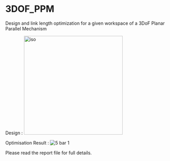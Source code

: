# 3DOF_PPM
Design and link length optimization for a given workspace of a 3DoF Planar Parallel Mechanism

Design :
<img width="307" alt="iso" src="https://user-images.githubusercontent.com/51901508/176871686-3b82be1b-de04-46c4-9994-946e00a3cd31.PNG">

Optimisation Result :
![5 bar 1](https://user-images.githubusercontent.com/51901508/176871794-9f2a9e83-f9b1-407b-8b09-f8e7f7d65c4d.jpeg)

Please read the report file for full details.
